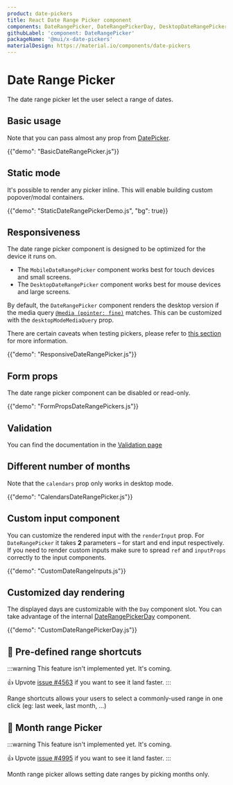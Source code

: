 ```yaml
---
product: date-pickers
title: React Date Range Picker component
components: DateRangePicker, DateRangePickerDay, DesktopDateRangePicker, MobileDateRangePicker, StaticDateRangePicker
githubLabel: 'component: DateRangePicker'
packageName: '@mui/x-date-pickers'
materialDesign: https://material.io/components/date-pickers
---
```


# Date Range Picker [<span class="plan-pro"></span>](/x/introduction/licensing/#pro-plan)

<p class="description">The date range picker let the user select a range of dates.</p>

## Basic usage

Note that you can pass almost any prop from [DatePicker](/x/react-date-pickers/date-picker/).

{{"demo": "BasicDateRangePicker.js"}}

## Static mode

It's possible to render any picker inline. This will enable building custom popover/modal containers.

{{"demo": "StaticDateRangePickerDemo.js", "bg": true}}

## Responsiveness

The date range picker component is designed to be optimized for the device it runs on.

- The `MobileDateRangePicker` component works best for touch devices and small screens.
- The `DesktopDateRangePicker` component works best for mouse devices and large screens.

By default, the `DateRangePicker` component renders the desktop version if the media query [`@media (pointer: fine)`](https://developer.mozilla.org/en-US/docs/Web/CSS/@media/pointer) matches.
This can be customized with the `desktopModeMediaQuery` prop.

There are certain caveats when testing pickers, please refer to [this section](/x/react-date-pickers/getting-started/#testing-caveats) for more information.

{{"demo": "ResponsiveDateRangePicker.js"}}

## Form props

The date range picker component can be disabled or read-only.

{{"demo": "FormPropsDateRangePickers.js"}}

## Validation

You can find the documentation in the [Validation page](/x/react-date-pickers/validation/)

## Different number of months

Note that the `calendars` prop only works in desktop mode.

{{"demo": "CalendarsDateRangePicker.js"}}

## Custom input component

You can customize the rendered input with the `renderInput` prop. For `DateRangePicker` it takes **2** parameters – for start and end input respectively.
If you need to render custom inputs make sure to spread `ref` and `inputProps` correctly to the input components.

{{"demo": "CustomDateRangeInputs.js"}}

## Customized day rendering

The displayed days are customizable with the `Day` component slot.
You can take advantage of the internal [DateRangePickerDay](/x/api/date-pickers/date-range-picker-day/) component.

{{"demo": "CustomDateRangePickerDay.js"}}

## 🚧 Pre-defined range shortcuts

:::warning
This feature isn't implemented yet. It's coming.

👍 Upvote [issue #4563](https://github.com/mui/mui-x/issues/4563) if you want to see it land faster.
:::

Range shortcuts allows your users to select a commonly-used range in one click (eg: last week, last month, …)

## 🚧 Month range Picker

:::warning
This feature isn't implemented yet. It's coming.

👍 Upvote [issue #4995](https://github.com/mui/mui-x/issues/4995) if you want to see it land faster.
:::

Month range picker allows setting date ranges by picking months only.
